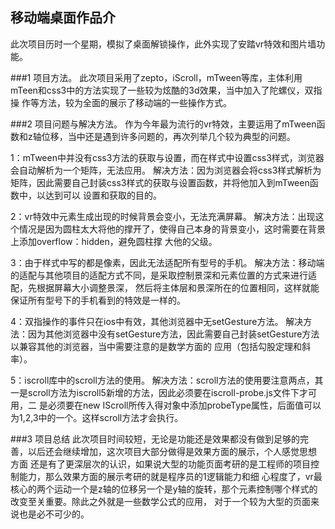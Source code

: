 ## 移动端桌面作品介
  此次项目历时一个星期，模拟了桌面解锁操作，此外实现了安踏vr特效和图片墙功能。

###1 项目方法。
  此次项目采用了zepto，iScroll，mTween等库，主体利用mTeen和css3中的方法实现了一些较为炫酷的3d效果，当中加入了陀螺仪，双指操
作等方法，较为全面的展示了移动端的一些操作方式。

###2 项目问题与解决方法。
  作为今年最为流行的vr特效，主要运用了mTween函数和z轴位移，当中还是遇到许多问题的，再次列举几个较为典型的问题。
    
  1：mTween中并没有css3方法的获取与设置，而在样式中设置css3样式，浏览器会自动解析为一个矩阵，无法应用。
  解决方法：因为浏览器会将css3样式解析为矩阵，因此需要自己封装css3样式的获取与设置函数，并将他加入到mTween函数中，以达到可以
设置和获取的目的。
  
  2：vr特效中元素生成出现的时候背景会变小，无法充满屏幕。
  解决方法：出现这个情况是因为圆柱太大将他的撑开了，使得自己本身的背景变小，这时需要在背景上添加overflow：hidden，避免圆柱撑
大他的父级。
 
  3：由于样式中写的都是像素，因此无法适配所有型号的手机。
  解决方法：移动端的适配与其他项目的适配方式不同，是采取控制景深和元素位置的方式来进行适配，先根据屏幕大小调整景深，
然后将主体层和景深所在的位置相同，这样就能保证所有型号下的手机看到的特效是一样的。
  
  4：双指操作的事件只在ios中有效，其他浏览器中无setGesture方法。
  解决方法：因为其他浏览器中没有setGesture方法，因此需要自己封装setGesture方法以兼容其他的浏览器，当中需要注意的是数学方面的
应用（包括勾股定理和斜率）。
  
  5：iscroll库中的scroll方法的使用。
  解决方法：scroll方法的使用要注意两点，其一是scroll方法为iscroll5新增的方法，因此必须要在iscroll-probe.js文件下才可用，二
是必须要在new IScroll所传入得对象中添加probeType属性，后面值可以为1,2,3中的一个。这样scroll方法才会执行。
    
###3 项目总结
  此次项目时间较短，无论是功能还是效果都没有做到足够的完善，以后还会继续增加，这次项目大部分做得是效果方面的展示，个人感觉思想
方面 还是有了更深层次的认识，如果说大型的功能页面考研的是工程师的项目控制能力，那么效果方面的展示考研的就是程序员的1逻辑能力和细
心程度了，vr最核心的两个运动一个是z轴的位移另一个是y轴的旋转，那个元素控制哪个样式的改变至关重要。除此之外就是一些数学公式的应用，
对于一个较为大型的页面来说也是必不可少的。
    
